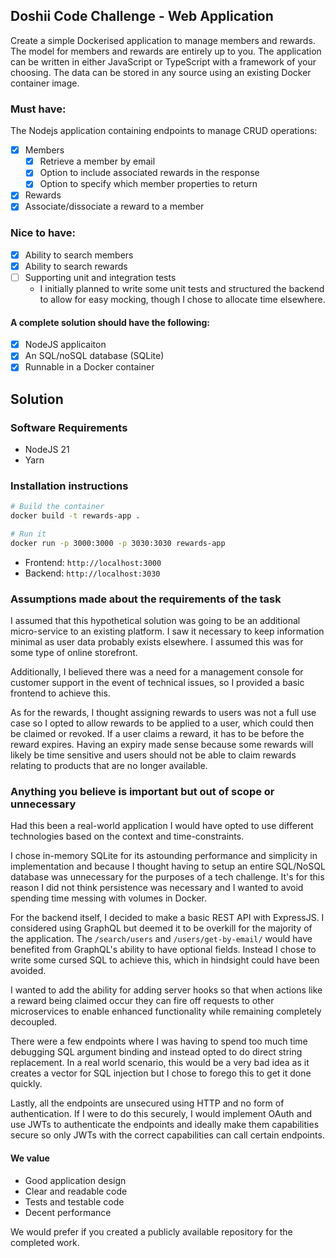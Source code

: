 ## Doshii Code Challenge - Web Application

Create a simple Dockerised application to manage members and rewards. The model for members and rewards are entirely up to you.
The application can be written in either JavaScript or TypeScript with a framework of your choosing.
The data can be stored in any source using an existing Docker container image.

### Must have:
The Nodejs application containing endpoints to manage CRUD operations:
- [x] Members
  - [x] Retrieve a member by email
  - [x] Option to include associated rewards in the response
  - [x] Option to specify which member properties to return
- [x] Rewards
- [x] Associate/dissociate a reward to a member

### Nice to have:
- [x] Ability to search members
- [x] Ability to search rewards
- [ ] Supporting unit and integration tests
  - I initially planned to write some unit tests and structured the backend to
    allow for easy mocking, though I chose to allocate time elsewhere.

#### A complete solution should have the following:
- [x] NodeJS applicaiton
- [x] An SQL/noSQL database (SQLite)
- [x] Runnable in a Docker container

## Solution

### Software Requirements
- NodeJS 21
- Yarn

### Installation instructions
```sh
# Build the container
docker build -t rewards-app .

# Run it
docker run -p 3000:3000 -p 3030:3030 rewards-app
```
- Frontend: `http://localhost:3000`
- Backend: `http://localhost:3030`

### Assumptions made about the requirements of the task
I assumed that this hypothetical solution was going to be an additional
micro-service to an existing platform. I saw it necessary to keep information
minimal as user data probably exists elsewhere. I assumed this was for some
type of online storefront.

Additionally, I believed there was a need for a management console for customer
support in the event of technical issues, so I provided a basic frontend to
achieve this.

As for the rewards, I thought assigning rewards to users was not a full use
case so I opted to allow rewards to be applied to a user, which could then be
claimed or revoked. If a user claims a reward, it has to be before the reward
expires. Having an expiry made sense because some rewards will likely be time
sensitive and users should not be able to claim rewards relating to products
that are no longer available.

### Anything you believe is important but out of scope or unnecessary
Had this been a real-world application I would have opted to use different
technologies based on the context and time-constraints.

I chose in-memory SQLite for its astounding performance and simplicity in
implementation and because I thought having to setup an entire SQL/NoSQL
database was unnecessary for the purposes of a tech challenge. It's for this
reason I did not think persistence was necessary and I wanted to avoid
spending time messing with volumes in Docker.

For the backend itself, I decided to make a basic REST API with ExpressJS. I
considered using GraphQL but deemed it to be overkill for the majority of the
application. The `/search/users` and `/users/get-by-email/` would have
benefited from GraphQL's ability to have optional fields. Instead I chose to
write some cursed SQL to achieve this, which in hindsight could have been
avoided.

I wanted to add the ability for adding server hooks so that when actions like a
reward being claimed occur they can fire off requests to other microservices to
enable enhanced functionality while remaining completely decoupled.

There were a few endpoints where I was having to spend too much time debugging
SQL argument binding and instead opted to do direct string replacement. In a
real world scenario, this would be a very bad idea as it creates a vector for
SQL injection but I chose to forego this to get it done quickly.

Lastly, all the endpoints are unsecured using HTTP and no form of
authentication. If I were to do this securely, I would implement OAuth and use
JWTs to authenticate the endpoints and ideally make them capabilities secure so
only JWTs with the correct capabilities can call certain endpoints.

#### We value
 - Good application design
 - Clear and readable code
 - Tests and testable code
 - Decent performance

We would prefer if you created a publicly available repository for the completed work.
